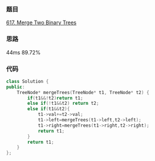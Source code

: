 ### 题目
[617. Merge Two Binary Trees](https://leetcode-cn.com/problems/merge-two-binary-trees/submissions/)
### 思路
44ms 89.72%

### 代码
```c++
class Solution {
public:
    TreeNode* mergeTrees(TreeNode* t1, TreeNode* t2) {
        if(t1&&!t2)return t1;
        else if(!t1&&t2) return t2;
        else if(t1&&t2){
            t1->val+=t2->val;
            t1->left=mergeTrees(t1->left,t2->left);
            t1->right=mergeTrees(t1->right,t2->right);
            return t1;
        }
        return t1;
    }
};
```
